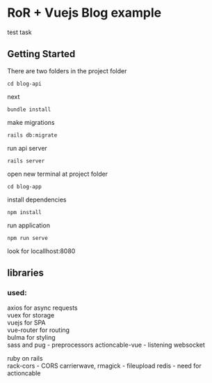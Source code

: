 # RoR + Vuejs Blog example

test task

## Getting Started

There are two folders in the project folder

```
cd blog-api
```
next
```
bundle install
```
make migrations
```
rails db:migrate
```
run api server
```
rails server
```
open new terminal at project folder
```
cd blog-app
```
install dependencies
```
npm install
```
run application
```
npm run serve
```

look for locallhost:8080  

## libraries
### used:
axios  for async requests  
vuex for storage  
vuejs for SPA  
vue-router for routing  
bulma for styling  
sass and pug - preprocessors
actioncable-vue - listening websocket

ruby on rails  
rack-cors - CORS
carrierwave, rmagick - fileupload
redis - need for actioncable
